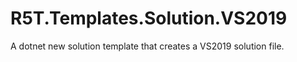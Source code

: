 # R5T.Templates.Solution.VS2019
A dotnet new solution template that creates a VS2019 solution file.
